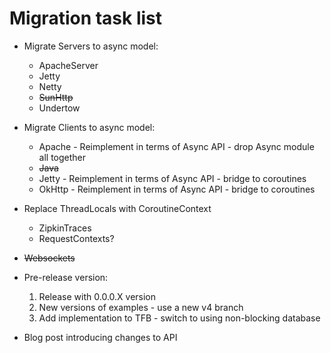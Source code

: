 Migration task list
===============

- Migrate Servers to async model:
     - ApacheServer
     - Jetty
     - Netty
     - ~~SunHttp~~
     - Undertow
     
- Migrate Clients to async model:
    - Apache - Reimplement in terms of Async API  - drop Async module all together
    - ~~Java~~
    - Jetty - Reimplement in terms of Async API - bridge to coroutines
    - OkHttp - Reimplement in terms of Async API - bridge to coroutines

- Replace ThreadLocals with CoroutineContext
    - ZipkinTraces
    - RequestContexts?

- ~~Websockets~~
   
- Pre-release version:
    1. Release with 0.0.0.X version
    1. New versions of examples - use a new v4 branch
    1. Add implementation to TFB - switch to using non-blocking database

- Blog post introducing changes to API
